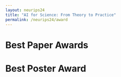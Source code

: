 ```yaml
---
layout: neurips24
title: "AI for Science: From Theory to Practice"
permalink: /neurips24/award
---
```


# Best Paper Awards



# Best Poster Award 


